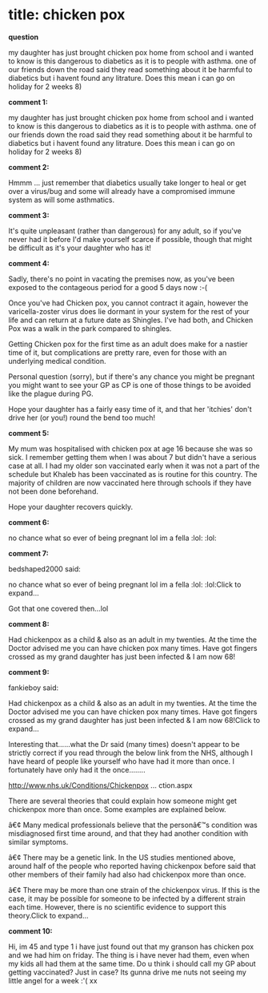 # title: chicken pox

**question**

my daughter has just brought chicken pox home from school and i wanted to know is this dangerous to diabetics as it is to people with asthma. one of our friends down the road said they read something about it be harmful to diabetics but i havent found any litrature. Does this mean i can go on holiday for 2 weeks  8)

**comment 1:**

my daughter has just brought chicken pox home from school and i wanted to know is this dangerous to diabetics as it is to people with asthma. one of our friends down the road said they read something about it be harmful to diabetics but i havent found any litrature. Does this mean i can go on holiday for 2 weeks  8)

**comment 2:**

Hmmm ... just remember that diabetics usually take longer to heal or get over a virus/bug and some will already have a compromised immune system as will some asthmatics.

**comment 3:**

It's quite unpleasant (rather than dangerous) for any adult, so if you've never had it before I'd make yourself scarce if possible, though that might be difficult as it's your daughter who has it!

**comment 4:**

Sadly, there's no point in vacating the premises now, as you've been exposed to the contageous period for a good 5 days now :-(

Once you've had Chicken pox, you cannot contract it again, however the varicella-zoster virus does lie dormant in your system for the rest of your life and can return at a future date as Shingles. I've had both, and Chicken Pox was a walk in the park compared to shingles.

Getting Chicken pox for the first time as an adult does make for a nastier time of it, but complications are pretty rare, even for those with an underlying medical condition.

Personal question (sorry), but if there's any chance you might be pregnant you might want to see your GP as CP is one of those things to be avoided like the plague during PG.

Hope your daughter has a fairly easy time of it, and that her 'itchies' don't drive her (or you!) round the bend too much!

**comment 5:**

My mum was hospitalised with chicken pox at age 16 because she was so sick.  I remember getting them when I was about 7 but didn't have a serious case at all.  I had my older son vaccinated early when it was not a part of the schedule but Khaleb has been vaccinated as is routine for this country.  The majority of children are now vaccinated here through schools if they have not been done beforehand.

Hope your daughter recovers quickly.

**comment 6:**

no chance what so ever of being pregnant lol im a fella  :lol:  :lol:

**comment 7:**

bedshaped2000 said:
				
			
no chance what so ever of being pregnant lol im a fella  :lol:  :lol:Click to expand...

    

Got that one covered then...lol

**comment 8:**

Had chickenpox as a child & also as an adult in my twenties. At the time the Doctor  advised me you can have chicken pox many times. Have got fingers crossed as my grand daughter has just been infected & I am now 68!

**comment 9:**

fankieboy said:
				
			
Had chickenpox as a child & also as an adult in my twenties. At the time the Doctor  advised me you can have chicken pox many times. Have got fingers crossed as my grand daughter has just been infected & I am now 68!Click to expand...


Interesting that......what the Dr said (many times) doesn't appear to be strictly correct if you read through the below link from the NHS, although I have heard of people like yourself who have had it more than once. I fortunately have only had it the once........  

http://www.nhs.uk/Conditions/Chickenpox ... ction.aspx



There are several theories that could explain how someone might get chickenpox more than once. Some examples are explained below. 

â€¢ Many medical professionals believe that the personâ€™s condition was misdiagnosed first time around, and that they had another condition with similar symptoms. 

â€¢ There may be a genetic link. In the US studies mentioned above, around half of the people who reported having chickenpox before said that other members of their family had also had chickenpox more than once. 

â€¢ There may be more than one strain of the chickenpox virus. If this is the case, it may be possible for someone to be infected by a different strain each time. However, there is no scientific evidence to support this theory.Click to expand...

**comment 10:**

Hi, im 45 and type 1 i have just found out that my granson has chicken pox and we had him on friday. The thing is i have never had them, even when my kids all had them at the same time. Do u think i should call my GP about getting vaccinated? Just in case?  Its gunna drive me nuts not seeing my little angel for a week :'( xx

